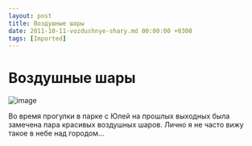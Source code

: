 ```yaml
---
layout: post
title: Воздушные шары
date: 2011-10-11-vozdushnye-shary.md 00:00:00 +0300
tags: [Imported]
---
```

# Воздушные шары 

![image](http://media.tumblr.com/tumblr_lswzktsb0U1qfp23s.jpg)

Во время прогулки в парке с Юлей на прошлых выходных была замечена пара красивых воздушных шаров. Лично я не часто вижу такое в небе над городом…
